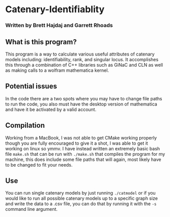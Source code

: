 # Catenary-Identifiablity

### Written by Brett Hajdaj and Garrett Rhoads

## What is this program?

This program is a way to calculate various useful attributes of catenary models including: identifiability, rank, and singular locus. It accomplishes this through a combination of C++ libraries such as GiNaC and CLN as well as making calls to a wolfram mathematica kernel.

## Potential issues

In the code there are a two spots where you may have to change file paths to run the code, you also must have the desktop version of mathematica and have it be activated by a valid account. 

## Compilation

Working from a MacBook, I was not able to get CMake working properly though you are fully encouraged to give it a shot, I was able to get it working on linux so ymmv. I have instead written an extremely basic bash file `make.sh` that can be run with `./make.sh` that compiles the program for my machine, this does include some file paths that will again, most likely have to be changed to fit your needs.

## Use

You can run single catenary models by just running `./catmodel` or if you would like to run all possible catenary models up to a specific graph size and write the data to a .csv file, you can do that by running it with the `-s` command line argument.